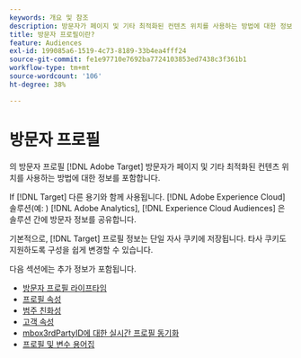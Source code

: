 ```yaml
---
keywords: 개요 및 참조
description: 방문자가 페이지 및 기타 최적화된 컨텐츠 위치를 사용하는 방법에 대한 정보가 포함된 방문자 프로필에 대해 알아봅니다.
title: 방문자 프로필이란?
feature: Audiences
exl-id: 199085a6-1519-4c73-8189-33b4ea4fff24
source-git-commit: fe1e97710e7692ba7724103853ed7438c3f361b1
workflow-type: tm+mt
source-wordcount: '106'
ht-degree: 38%

---
```


# 방문자 프로필

의 방문자 프로필 [!DNL Adobe Target] 방문자가 페이지 및 기타 최적화된 컨텐츠 위치를 사용하는 방법에 대한 정보를 포함합니다.

If [!DNL Target] 다른 용기와 함께 사용됩니다. [!DNL Adobe Experience Cloud] 솔루션(예: ) [!DNL Adobe Analytics], [!DNL Experience Cloud Audiences] 은 솔루션 간에 방문자 정보를 공유합니다.

기본적으로, [!DNL Target] 프로필 정보는 단일 자사 쿠키에 저장됩니다. 타사 쿠키도 지원하도록 구성을 쉽게 변경할 수 있습니다.

다음 섹션에는 추가 정보가 포함됩니다.

- [방문자 프로필 라이프타임](visitor-profile-lifetime.md)
- [프로필 속성](profile-parameters.md)
- [범주 친화성](category-affinity.md)
- [고객 속성](https://experienceleague.adobe.com/docs/target-dev/developer/implementation/methods/customer-attributes.html)
- [mbox3rdPartyID에 대한 실시간 프로필 동기화](3rd-party-id.md)
- [프로필 및 변수 용어집](variables-profiles-parameters-methods.md)
